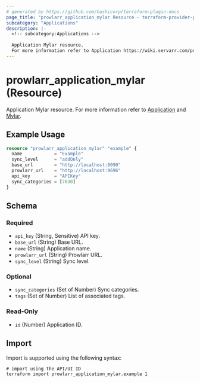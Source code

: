 ```yaml
---
# generated by https://github.com/hashicorp/terraform-plugin-docs
page_title: "prowlarr_application_mylar Resource - terraform-provider-prowlarr"
subcategory: "Applications"
description: |-
  <!-- subcategory:Applications -->
  
  Application Mylar resource.
  For more information refer to Application https://wiki.servarr.com/prowlarr/settings#applications and Mylar https://wiki.servarr.com/prowlarr/supported#mylar.
---
```


# prowlarr_application_mylar (Resource)

<!-- subcategory:Applications -->
Application Mylar resource.
For more information refer to [Application](https://wiki.servarr.com/prowlarr/settings#applications) and [Mylar](https://wiki.servarr.com/prowlarr/supported#mylar).

## Example Usage

```terraform
resource "prowlarr_application_mylar" "example" {
  name            = "Example"
  sync_level      = "addOnly"
  base_url        = "http://localhost:8090"
  prowlarr_url    = "http://localhost:9696"
  api_key         = "APIKey"
  sync_categories = [7030]
}
```

<!-- schema generated by tfplugindocs -->
## Schema

### Required

- `api_key` (String, Sensitive) API key.
- `base_url` (String) Base URL.
- `name` (String) Application name.
- `prowlarr_url` (String) Prowlarr URL.
- `sync_level` (String) Sync level.

### Optional

- `sync_categories` (Set of Number) Sync categories.
- `tags` (Set of Number) List of associated tags.

### Read-Only

- `id` (Number) Application ID.

## Import

Import is supported using the following syntax:

```shell
# import using the API/UI ID
terraform import prowlarr_application_mylar.example 1
```
